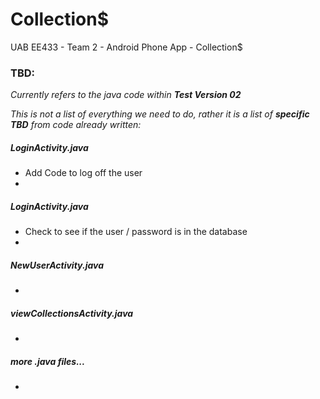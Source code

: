 Collection$
===========

UAB EE433 - Team 2 - Android Phone App - Collection$

### TBD:

_Currently refers to the java code within **Test Version 02**_

_This is not a list of everything we need to do, rather it is a list of **specific TBD** from code already written:_

##### LoginActivity.java

*	Add Code to log off the user
*	

##### LoginActivity.java

*	Check to see if the user / password is in the database
*	

##### NewUserActivity.java

*	

##### viewCollectionsActivity.java

*	

##### more .java files...

*	